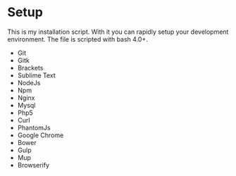 Setup
======

This is my installation script. With it you can rapidly setup your development environment. The file is scripted with bash 4.0+.

- Git
- Gitk
- Brackets
- Sublime Text
- NodeJs
- Npm
- Nginx
- Mysql
- Php5
- Curl
- PhantomJs
- Google Chrome
- Bower
- Gulp
- Mup
- Browserify
